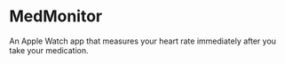 # MedMonitor
An Apple Watch app that measures your heart rate immediately after you take your medication.
